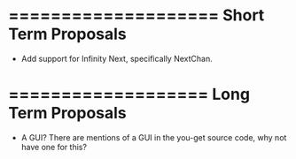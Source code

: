 ====================
Short Term Proposals
====================
* Add support for Infinity Next, specifically NextChan.


===================
Long Term Proposals
===================
* A GUI? There are mentions of a GUI in the you-get source code, why not have one for this?
